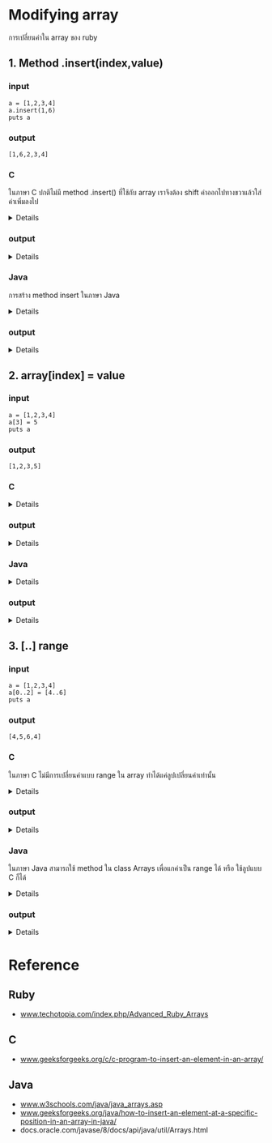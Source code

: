 # Modifying array 
การเปลี่ยนค่าใน array ของ ruby
## 1. Method .insert(index,value)
### input
```
a = [1,2,3,4]
a.insert(1,6)
puts a
```
### output
```
[1,6,2,3,4]
```
### C
ในภาษา C ปกติไม่มี method .insert() ที่ใช้กับ array เราจึงต้อง shift ค่าออกไปทางขวาแล้วใส่ค่าเพิ่มลงไป
<details>
  
  ```
  
#include <stdio.h>

void insert(int arr[], int *n, int pos, int val) {
  
    // Shift elements to the right
    for (int i = *n; i > pos; i--)
        arr[i] = arr[i - 1];

    // Insert val at the specified position
    arr[pos] = val;

    // Increase the current size
    (*n)++;
}

int main() {
    int arr[7] = {10, 20, 30, 40, 50};
    int n = 5;
    int pos = 3;
    int val = 25;

    // Insert the value at the specified position
    insert(arr, &n, pos, val);

    for (int i = 0; i < n; i++)
        printf("%d ", arr[i]);
    return 0;
}
```

</details>

### output
<details>
  
```
10 20 30 25 40 50
```

</details>

### Java
  การสร้าง method insert ในภาษา Java
  <details>
    
```
import java.io.*;
import java.lang.*;
import java.util.*;

class GFG {

    // Function to insert x in arr at position pos
    public static int[] insertX(int n, int arr[],
                                int x, int pos)
    {
        int i;

        // create a new array of size n+1
        int newarr[] = new int[n + 1];

        // insert the elements from
        // the old array into the new array
        // insert all elements till pos
        // then insert x at pos
        // then insert rest of the elements
        for (i = 0; i < n + 1; i++) {
            if (i < pos - 1)
                newarr[i] = arr[i];
            else if (i == pos - 1)
                newarr[i] = x;
            else
                newarr[i] = arr[i - 1];
        }
        return newarr;
    }

    // Driver code
    public static void main(String[] args)
    {

        int n = 10;
        int i;

        // initial array of size 10
        int arr[]
            = { 1, 2, 3, 4, 5, 6, 7, 8, 9, 10 };

        // print the original array
        System.out.println("Initial Array:\n"
                           + Arrays.toString(arr));

        // element to be inserted
        int x = 50;

        // position at which element
        // is to be inserted
        int pos = 5;

        // call the method to insert x
        // in arr at position pos
        arr = insertX(n, arr, x, pos);

        // print the updated array
        System.out.println("\nArray with " + x
                           + " inserted at position "
                           + pos + ":\n"
                           + Arrays.toString(arr));
    }
}
```

</details>

### output
<details>
  
```
Initial Array:
[1, 2, 3, 4, 5, 6, 7, 8, 9, 10]

Array with 50 inserted at position 5:
[1, 2, 3, 4, 50, 5, 6, 7, 8, 9, 10]
```

</details>

## 2. array[index] = value
### input
```
a = [1,2,3,4]
a[3] = 5
puts a
```
### output
```
[1,2,3,5]
```
### C
<details>
  
```
void main(){
  int arr[] = {1,2,3,4,5};
  arr[1] = 3;
  for(int i = 0 ; i < 5 ; ++i){
    printf("%d ",arr[i]);
  }
}
```

</details>

### output
<details>
  
```
1 3 3 4 5
```
  
</details>

### Java

<details>
  
```
class Arr{
  public static void main(String[] args) {
    int[] myNum = {10, 20, 30, 40};
    myNum[2] = 50;
    for(int i : myNum)
      System.out.print(i + " ");    
  }
}
```
</details>

### output
<details>
  
```
10 20 50 40
```

</details>

## 3. [..] range
### input
```
a = [1,2,3,4]
a[0..2] = [4..6]
puts a
```
### output
```
[4,5,6,4]
```
### C
ในภาษา C ไม่มีการเปลี่ยนค่าแบบ range ใน array ทำได้แค่ลูปเปลี่ยนค่าเท่านั้น
<details>
  
```
#include <stdio.h>

int main() {
    int arr[10] = {1, 2, 3, 4, 5, 6, 7, 8, 9, 10}; // Example array
    int start_index = 2; // Inclusive start index
    int end_index = 6;   // Inclusive end index
    int new_value = 99;  // Value to assign

    printf("Original array: ");
    for (int i = 0; i < 10; i++) {
        printf("%d ", arr[i]);
    }
    printf("\n");

    // Change values within the specified range
    for (int i = start_index; i <= end_index; i++) {
        if (i >= 0 && i < 10) { // Boundary check to prevent out-of-bounds access
            arr[i] = new_value;
        }
    }

    printf("Array after changing values in range [%d, %d]: ", start_index, end_index);
    for (int i = 0; i < 10; i++) {
        printf("%d ", arr[i]);
    }
    printf("\n");

    return 0;
}
```

</details>

### output
<details>
  
```
Original array: 1 2 3 4 5 6 7 8 9 10 
Array after changing values in range [2, 6]: 1 2 99 99 99 99 99 8 9 10 
```

</details>

### Java
  ในภาษา Java สามารถใช้ method ใน class Arrays เพื่อแกค่าเป็น range ได้ หรือ ใช้ลูปแบบ C ก็ได้
<details>
  
```
import java.util.Arrays;

public class ArrayFillRange {
    public static void main(String[] args) {
        int[] numbers = {10, 20, 30, 40, 50, 60, 70, 80};

        // Define the range and the value to fill
        int startIndex = 2;
        int endIndex = 5;
        int fillValue = 99;

        System.out.println("Array before fill:");
        for (int num : numbers) {
            System.out.print(num + " ");
        }
        System.out.println();

        // Fill the range with the specified value
        Arrays.fill(numbers, startIndex, endIndex, fillValue);

        System.out.println("Array after fill:");
        for (int num : numbers) {
            System.out.print(num + " ");
        }
    }
}
```

</details>

### output
<details>
  
```
Array before fill:
10 20 30 40 50 60 70 80 
Array after fill:       
10 20 99 99 99 60 70 80
```

</details>

# Reference
## Ruby
- www.techotopia.com/index.php/Advanced_Ruby_Arrays
## C
- www.geeksforgeeks.org/c/c-program-to-insert-an-element-in-an-array/
## Java
- www.w3schools.com/java/java_arrays.asp
- www.geeksforgeeks.org/java/how-to-insert-an-element-at-a-specific-position-in-an-array-in-java/
- docs.oracle.com/javase/8/docs/api/java/util/Arrays.html
